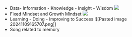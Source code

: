 - Data- Information - Knowledge - Insight - Wisdom ![](https://mltfwbciccuo.i.optimole.com/cb:n4OZ.4d52/w:auto/h:auto/q:mauto/f:best/https://www.evalueserve.com/wp-content/uploads/2021/08/Insights-to-wisdom-infographic.png)
- Fixed Mindset and Growth Mindset ![](https://media.licdn.com/dms/image/v2/D4E22AQGCjWZ8ipyXpQ/feedshare-shrink_1280/feedshare-shrink_1280/0/1694072998065?e=1733961600&v=beta&t=GSGzTSslC4YVh1aXQMoi6nLoRYDGBGwHINGnpSQzcEc)
- Learning - Doing - Improving to Success ![[Pasted image 20241109165707.png]]
- Song related to memory